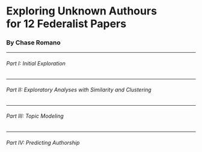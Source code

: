 # Exploring Unknown Authours <br> for 12 Federalist Papers

### By Chase Romano

<hr>

<h6>Part I: Initial Exploration</h6>

<hr>

<h6>Part II: Exploratory Analyses with Similarity and Clustering</h6>

<hr>

<h6>Part III: Topic Modeling</h6>

<hr>

<h6>Part IV: Predicting Authorship</h6>
